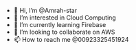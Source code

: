 - 👋 Hi, I’m @Amrah-star
- 👀 I’m interested in Cloud Computing
- 🌱 I’m currently learning Firebase
- 💞️ I’m looking to collaborate on AWS
- 📫 How to reach me @00923325451924

<!---
Amrah-star/Amrah-star is a ✨ special ✨ repository because its `README.md` (this file) appears on your GitHub profile.
You can click the Preview link to take a look at your changes.
--->
